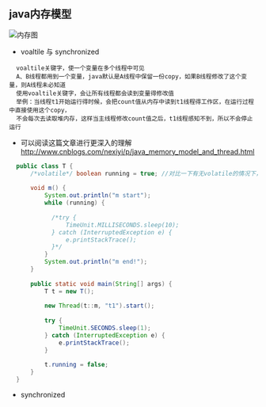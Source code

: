 ## java内存模型

![内存图](https://github.com/yexiaofei123/doc/raw/master/memory.png "内存图")
- voaltile 与 synchronized

```text
  voaltile关键字，使一个变量在多个线程中可见
  A、B线程都用到一个变量，java默认是A线程中保留一份copy，如果B线程修改了这个变量，则A线程未必知道
  使用voaltile关键字，会让所有线程都会读到变量得修改值
  举例：当线程t1开始运行得时候，会把count值从内存中读到t1线程得工作区，在运行过程中直接使用这个copy，
  不会每次去读取堆内存，这样当主线程修改count值之后，t1线程感知不到，所以不会停止运行
```

- 可以阅读这篇文章进行更深入的理解
   http://www.cnblogs.com/nexiyi/p/java_memory_model_and_thread.html

```java
  public class T {
      /*volatile*/ boolean running = true; //对比一下有无volatile的情况下，整个程序运行结果的区别
  
      void m() {
          System.out.println("m start");
          while (running) {
  
  			/*try {
  				TimeUnit.MILLISECONDS.sleep(10);
  			} catch (InterruptedException e) {
  				e.printStackTrace();
  			}*/
          }
          System.out.println("m end!");
      }
  
      public static void main(String[] args) {
          T t = new T();
  
          new Thread(t::m, "t1").start();
  
          try {
              TimeUnit.SECONDS.sleep(1);
          } catch (InterruptedException e) {
              e.printStackTrace();
          }
  
          t.running = false;
      }
  }   
```
- synchronized

```text
  
```
